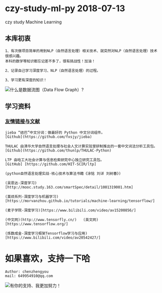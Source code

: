 # czy-study-ml-py 2018-07-13
czy study Machine Learning 

## 本库初衷
    1、有次做项目简单的用到NLP（自然语言处理）相关技术、就突然对NLP（自然语言处理）技术很感兴趣。
    本科的数学等知识都忘记差不多了，很有挑战性！加油！
    
    2、记录自己学习深度学习、NLP（自然语言处理）的过程。

    3、学习更有深度的知识！
 
![](https://github.com/andyczy/czy-study-python/blob/master/tensors_flowing.gif "什么是数据流图（Data Flow Graph）?")
## 学习资料
### [友情链接与文献](https://github.com/andyczy/czy-study-ml-nlp-py)
    jieba “结巴”中文分词：做最好的 Python 中文分词组件。
    [Github](https://github.com/fxsjy/jieba)
    
    THULAC 由清华大学自然语言处理与社会人文计算实验室研制推出的一套中文词法分析工具包。
    [Github](https://github.com/thunlp/THULAC-Python)

    LTP 由哈工大社会计算与信息检索研究中心独立研究工具包。 
    [GitHub] [https://github.com/HIT-SCIR/ltp]

    (python自然语言处理实战-核心技术与算法书籍《涂铭 刘详 刘树春》)

    (吴恩达-深度学习)[http://mooc.study.163.com/smartSpec/detail/1001319001.htm]

    (莫烦系列-深度学习与机器学习)[https://morvanzhou.github.io/tutorials/machine-learning/tensorflow/]

    (麦子学院-深度学习)[https://www.bilibili.com/video/av15200856/]

    (中文网)(http://www.tensorfly.cn/)   (英文网)[https://www.tensorflow.org/]

    (炼数成金-深度学习框架Tensorflow学习与应用)[https://www.bilibili.com/video/av20542427/]

# 如果喜欢，支持一下哈
    Author: chenzhengyou
    mail: 649954910@qq.com

![](https://github.com/andyczy/czy-study-python/blob/master/weixin.jpg "有你的支持、我更加努力！")

